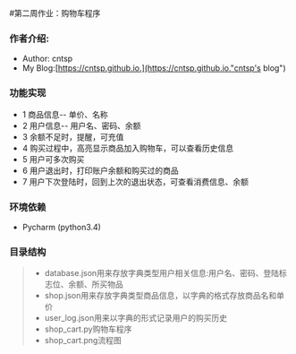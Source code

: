 #第二周作业：购物车程序

### 作者介绍:
* Author: cntsp
* My Blog:[https://cntsp.github.io.](https://cntsp.github.io."cntsp's blog")

### 功能实现
* 1 商品信息-- 单价、名称
* 2 用户信息-- 用户名、密码、余额
* 3 余额不足时，提醒，可充值
* 4 购买过程中，高亮显示商品加入购物车，可以查看历史信息
* 5 用户可多次购买
* 6 用户退出时，打印账户余额和购买过的商品
* 7 用户下次登陆时，回到上次的退出状态，可查看消费信息、余额

### 环境依赖
* Pycharm (python3.4)

### 目录结构
> * database.json用来存放字典类型用户相关信息:用户名、密码、登陆标志位、余额、所买物品
> * shop.json用来存放字典类型商品信息，以字典的格式存放商品名和单价
> * user_log.json用来以字典的形式记录用户的购买历史
> * shop_cart.py购物车程序
> * shop_cart.png流程图

